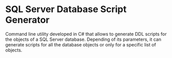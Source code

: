 # SQL Server Database Script Generator

Command line utility developed in C# that allows to generate DDL scripts for the objects of a SQL Server database. Depending of its parameters, it can generate scripts for all the database objects or only for a specific list of objects.
